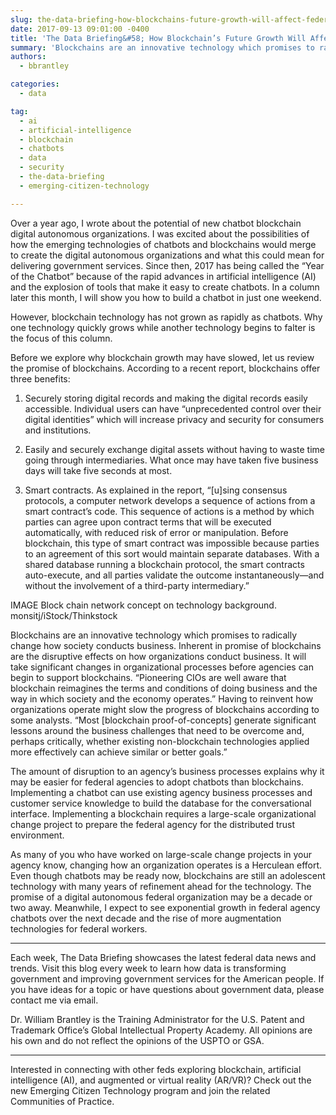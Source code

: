 ```yaml
---
slug: the-data-briefing-how-blockchains-future-growth-will-affect-federal-agencies
date: 2017-09-13 09:01:00 -0400
title: 'The Data Briefing&#58; How Blockchain’s Future Growth Will Affect Federal Agencies'
summary: 'Blockchains are an innovative technology which promises to radically change how society conducts business&#46; It will take significant changes in organizational processes before agencies can begin to support blockchains&#46;'
authors:
  - bbrantley

categories:
  - data

tag:
  - ai
  - artificial-intelligence
  - blockchain
  - chatbots
  - data
  - security
  - the-data-briefing
  - emerging-citizen-technology

---
```


Over a year ago, I wrote about the potential of new chatbot blockchain digital autonomous organizations. I was excited about the possibilities of how the emerging technologies of chatbots and blockchains would merge to create the digital autonomous organizations and what this could mean for delivering government services. Since then, 2017 has being called the “Year of the Chatbot” because of the rapid advances in artificial intelligence (AI) and the explosion of tools that make it easy to create chatbots. In a column later this month, I will show you how to build a chatbot in just one weekend.

However, blockchain technology has not grown as rapidly as chatbots. Why one technology quickly grows while another technology begins to falter is the focus of this column.

Before we explore why blockchain growth may have slowed, let us review the promise of blockchains. According to a recent report, blockchains offer three benefits:

1. Securely storing digital records and making the digital records easily accessible. Individual users can have “unprecedented control over their digital identities” which will increase privacy and security for consumers and institutions.

2. Easily and securely exchange digital assets without having to waste time going through intermediaries. What once may have taken five business days will take five seconds at most.

3. Smart contracts. As explained in the report, “[u]sing consensus protocols, a computer network develops a sequence of actions from a smart contract’s code. This sequence of actions is a method by which parties can agree upon contract terms that will be executed automatically, with reduced risk of error or manipulation. Before blockchain, this type of smart contract was impossible because parties to an agreement of this sort would maintain separate databases. With a shared database running a blockchain protocol, the smart contracts auto-execute, and all parties validate the outcome instantaneously—and without the involvement of a third-party intermediary.”

IMAGE Block chain network concept on technology background.
monsitj/iStock/Thinkstock

Blockchains are an innovative technology which promises to radically change how society conducts business. Inherent in promise of blockchains are the disruptive effects on how organizations conduct business. It will take significant changes in organizational processes before agencies can begin to support blockchains. “Pioneering CIOs are well aware that blockchain reimagines the terms and conditions of doing business and the way in which society and the economy operates.” Having to reinvent how organizations operate might slow the progress of blockchains according to some analysts. “Most [blockchain proof-of-concepts] generate significant lessons around the business challenges that need to be overcome and, perhaps critically, whether existing non-blockchain technologies applied more effectively can achieve similar or better goals.”

The amount of disruption to an agency’s business processes explains why it may be easier for federal agencies to adopt chatbots than blockchains. Implementing a chatbot can use existing agency business processes and customer service knowledge to build the database for the conversational interface. Implementing a blockchain requires a large-scale organizational change project to prepare the federal agency for the distributed trust environment.

As many of you who have worked on large-scale change projects in your agency know, changing how an organization operates is a Herculean effort. Even though chatbots may be ready now, blockchains are still an adolescent technology with many years of refinement ahead for the technology. The promise of a digital autonomous federal organization may be a decade or two away. Meanwhile, I expect to see exponential growth in federal agency chatbots over the next decade and the rise of more augmentation technologies for federal workers.

---

Each week, The Data Briefing showcases the latest federal data news and trends. Visit this blog every week to learn how data is transforming government and improving government services for the American people. If you have ideas for a topic or have questions about government data, please contact me via email.

Dr. William Brantley is the Training Administrator for the U.S. Patent and Trademark Office’s Global Intellectual Property Academy. All opinions are his own and do not reflect the opinions of the USPTO or GSA.

---

Interested in connecting with other feds exploring blockchain, artificial intelligence (AI), and augmented or virtual reality (AR/VR)? Check out the new Emerging Citizen Technology program and join the related Communities of Practice.

